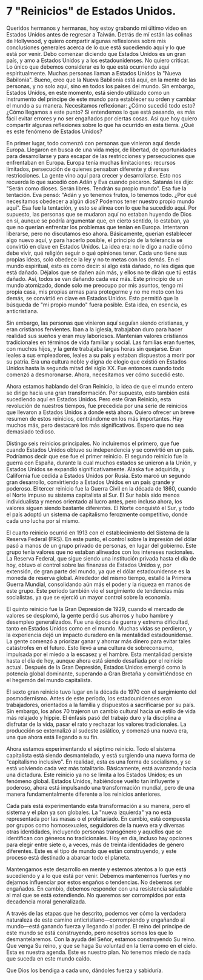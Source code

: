 # 7 "Reinicios" de Estados Unidos.  

Queridos hermanos y hermanas, hoy estoy grabando mi último video en Estados Unidos antes de regresar a Taiwán. Detrás de mí están las colinas de Hollywood, y quiero compartir algunas reflexiones sobre mis conclusiones generales acerca de lo que está sucediendo aquí y lo que está por venir. Debo comenzar diciendo que Estados Unidos es un gran país, y amo a Estados Unidos y a los estadounidenses. No quiero criticar. Lo único que debemos considerar es lo que está ocurriendo aquí espiritualmente. Muchas personas llaman a Estados Unidos la "Nueva Babilonia". Bueno, creo que la Nueva Babilonia está aquí, en la mente de las personas, y no solo aquí, sino en todos los países del mundo. Sin embargo, Estados Unidos, en este momento, está siendo utilizado como un instrumento del príncipe de este mundo para establecer su orden y cambiar el mundo a su manera. Necesitamos reflexionar: ¿Cómo sucedió todo esto? ¿Cómo llegamos a este punto? Si entendemos lo que está pasando, es más fácil evitar errores y no ser engañados por ciertas cosas. Así que hoy quiero compartir algunas reflexiones sobre lo que ha ocurrido en esta tierra. ¿Qué es este fenómeno de Estados Unidos?

En primer lugar, todo comenzó con personas que vinieron aquí desde Europa. Llegaron en busca de una vida mejor, de libertad, de oportunidades para desarrollarse y para escapar de las restricciones y persecuciones que enfrentaban en Europa. Europa tenía muchas limitaciones: recursos limitados, persecución de quienes pensaban diferente y diversas restricciones. La gente vino aquí para crecer y desarrollarse. Esto nos recuerda lo que sucedió con Adán y Eva cuando pecaron. Satanás les dijo: "Serán como dioses. Serán libres. Tendrán su propio mundo". Esa fue la tentación. Eva pensó: "Adán y yo tenemos frutos, lo tenemos todo. ¿Por qué necesitamos obedecer a algún dios? Podemos tener nuestro propio mundo aquí". Esa fue la tentación, y esto se alinea con lo que ha sucedido aquí. Por supuesto, las personas que se mudaron aquí no estaban huyendo de Dios en sí, aunque se podría argumentar que, en cierto sentido, lo estaban, ya que no querían enfrentar los problemas que tenían en Europa. Intentaron liberarse, pero no discutamos eso ahora. Básicamente, querían establecer algo nuevo aquí, y para hacerlo posible, el principio de la tolerancia se convirtió en clave en Estados Unidos. La idea era: no le digo a nadie cómo debe vivir, qué religión seguir o qué opiniones tener. Cada uno tiene sus propias ideas, solo obedece la ley y no te metas con los demás. En el mundo espiritual, esto es como decir: si algo está dañado, no les digas que está dañado. Déjalos que se dañen aún más, y ellos no te dirán que tú estás dañado. Así, todos se van dañando cada vez más. Este principio de un mundo atomizado, donde solo me preocupo por mis asuntos, tengo mi propia casa, mis propias armas para protegerme y no me meto con los demás, se convirtió en clave en Estados Unidos. Esto permitió que la búsqueda de "mi propio mundo" fuera posible. Esta idea, en esencia, es anticristiana.

Sin embargo, las personas que vinieron aquí seguían siendo cristianas, y eran cristianos fervientes. Iban a la iglesia, trabajaban duro para hacer realidad sus sueños y eran muy laboriosos. Mantenían valores cristianos tradicionales en términos de vida familiar y social. Las familias eran fuertes, con muchos hijos, y la gente trabajaba largas horas sin quejarse. Eran leales a sus empleadores, leales a su país y estaban dispuestos a morir por su patria. Era una cultura noble y digna de elogio que existió en Estados Unidos hasta la segunda mitad del siglo XX. Fue entonces cuando todo comenzó a desmoronarse. Ahora, necesitamos ver cómo sucedió esto.

Ahora estamos hablando del Gran Reinicio, la idea de que el mundo entero se dirige hacia una gran transformación. Por supuesto, esto también está sucediendo aquí en Estados Unidos. Pero este Gran Reinicio, esta revolución de nuestros tiempos, fue precedida por una serie de reinicios que llevaron a Estados Unidos a donde está ahora. Quiero ofrecer un breve resumen de estos reinicios, centrándome en los más importantes. Hay muchos más, pero destacaré los más significativos. Espero que no sea demasiado tedioso.

Distingo seis reinicios principales. No incluiremos el primero, que fue cuando Estados Unidos obtuvo su independencia y se convirtió en un país. Podríamos decir que ese fue el primer reinicio. El segundo reinicio fue la guerra con España, durante la cual muchos estados se unieron a la Unión, y Estados Unidos se expandió significativamente. Alaska fue adquirida, y California fue cedida a Estados Unidos por Rusia. Esto marcó un segundo gran desarrollo, convirtiendo a Estados Unidos en un país grande y poderoso. El tercer reinicio fue la Guerra Civil en la década de 1860, cuando el Norte impuso su sistema capitalista al Sur. El Sur había sido menos individualista y menos orientado al lucro antes, pero incluso ahora, los valores siguen siendo bastante diferentes. El Norte conquistó el Sur, y todo el país adoptó un sistema de capitalismo ferozmente competitivo, donde cada uno lucha por sí mismo.

El cuarto reinicio ocurrió en 1913 con el establecimiento del Sistema de la Reserva Federal (FRS). En este punto, el control sobre la impresión del dólar pasó a manos de un grupo privado de personas, en lugar del gobierno. Este grupo tenía valores que no estaban alineados con los intereses nacionales. La Reserva Federal, que sigue siendo una institución privada hasta el día de hoy, obtuvo el control sobre las finanzas de Estados Unidos y, por extensión, de gran parte del mundo, ya que el dólar estadounidense es la moneda de reserva global. Alrededor del mismo tiempo, estalló la Primera Guerra Mundial, consolidando aún más el poder y la riqueza en manos de este grupo. Este período también vio el surgimiento de tendencias más socialistas, ya que se ejerció un mayor control sobre la economía.

El quinto reinicio fue la Gran Depresión de 1929, cuando el mercado de valores se desplomó, la gente perdió sus ahorros y hubo hambre y desempleo generalizados. Fue una época de guerra y extrema dificultad, tanto en Estados Unidos como en el mundo. Muchas vidas se perdieron, y la experiencia dejó un impacto duradero en la mentalidad estadounidense. La gente comenzó a priorizar ganar y ahorrar más dinero para evitar tales catástrofes en el futuro. Esto llevó a una cultura de sobreconsumo, impulsada por el miedo a la escasez y el hambre. Esta mentalidad persiste hasta el día de hoy, aunque ahora está siendo desafiada por el reinicio actual. Después de la Gran Depresión, Estados Unidos emergió como la potencia global dominante, superando a Gran Bretaña y convirtiéndose en el hegemón del mundo capitalista.

El sexto gran reinicio tuvo lugar en la década de 1970 con el surgimiento del posmodernismo. Antes de este período, los estadounidenses eran trabajadores, orientados a la familia y dispuestos a sacrificarse por su país. Sin embargo, los años 70 trajeron un cambio cultural hacia un estilo de vida más relajado y hippie. El énfasis pasó del trabajo duro y la disciplina a disfrutar de la vida, pasar el rato y rechazar los valores tradicionales. La producción se externalizó al sudeste asiático, y comenzó una nueva era, una que ahora está llegando a su fin.

Ahora estamos experimentando el séptimo reinicio. Todo el sistema capitalista está siendo desmantelado, y está surgiendo una nueva forma de "capitalismo inclusivo". En realidad, esta es una forma de socialismo, y se está volviendo cada vez más totalitario. Básicamente, está avanzando hacia una dictadura. Este reinicio ya no se limita a los Estados Unidos; es un fenómeno global. Estados Unidos, habiéndose vuelto tan influyente y poderoso, ahora está impulsando una transformación mundial, pero de una manera fundamentalmente diferente a los reinicios anteriores.

Cada país está experimentando esta transformación a su manera, pero el sistema y el plan ya son globales. La "nueva izquierda" ya no está representada por las masas o el proletariado. En cambio, está compuesta por grupos como homosexuales, seguidores de la nueva era y diversas otras identidades, incluyendo personas transgénero y aquellos que se identifican con géneros no tradicionales. Hoy en día, incluso hay opciones para elegir entre siete o, a veces, más de treinta identidades de género diferentes. Este es el tipo de mundo que están construyendo, y este proceso está destinado a abarcar todo el planeta.

Mantengamos este desarrollo en mente y estemos atentos a lo que está sucediendo y a lo que está por venir. Debemos mantenernos fuertes y no dejarnos influenciar por estos engaños o tendencias. No debemos ser engañados. En cambio, debemos responder con una resistencia saludable al mal que se está extendiendo. No queremos ser corrompidos por esta decadencia moral generalizada.

A través de las etapas que he descrito, podemos ver cómo la verdadera naturaleza de este camino anticristiano—corrompiendo y engañando al mundo—está ganando fuerza y llegando al poder. El reino del príncipe de este mundo se está construyendo, pero nosotros somos los que lo desmantelaremos. Con la ayuda del Señor, estamos construyendo Su reino. Que venga Su reino, y que se haga Su voluntad en la tierra como en el cielo. Esta es nuestra agenda. Este es nuestro plan. No tenemos miedo de nada que suceda en este mundo caído.

Que Dios los bendiga a cada uno, dándoles fuerza y sabiduría.

